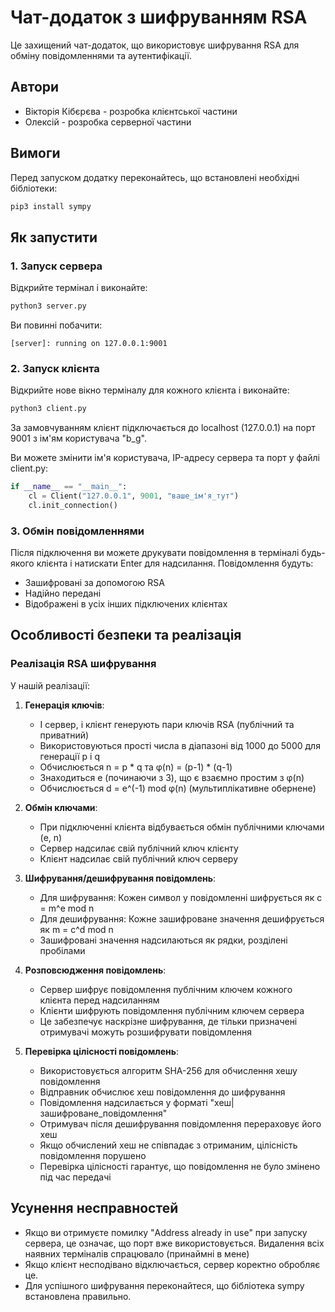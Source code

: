 # Чат-додаток з шифруванням RSA

Це захищений чат-додаток, що використовує шифрування RSA для обміну повідомленнями та аутентифікації.

## Автори
- Вікторія Кібєрєва - розробка клієнтської частини
- Олексій - розробка серверної частини

## Вимоги

Перед запуском додатку переконайтесь, що встановлені необхідні бібліотеки:

```bash
pip3 install sympy
```

## Як запустити

### 1. Запуск сервера

Відкрийте термінал і виконайте:

```bash
python3 server.py
```

Ви повинні побачити:
```
[server]: running on 127.0.0.1:9001
```

### 2. Запуск клієнта

Відкрийте нове вікно терміналу для кожного клієнта і виконайте:

```bash
python3 client.py
```

За замовчуванням клієнт підключається до localhost (127.0.0.1) на порт 9001 з ім'ям користувача "b_g".

Ви можете змінити ім'я користувача, IP-адресу сервера та порт у файлі client.py:
```python
if __name__ == "__main__":
    cl = Client("127.0.0.1", 9001, "ваше_ім'я_тут")
    cl.init_connection()
```

### 3. Обмін повідомленнями

Після підключення ви можете друкувати повідомлення в терміналі будь-якого клієнта і натискати Enter для надсилання.
Повідомлення будуть:
- Зашифровані за допомогою RSA
- Надійно передані
- Відображені в усіх інших підключених клієнтах

## Особливості безпеки та реалізація

### Реалізація RSA шифрування

У нашій реалізації:

1. **Генерація ключів**:
   - І сервер, і клієнт генерують пари ключів RSA (публічний та приватний)
   - Використовуються прості числа в діапазоні від 1000 до 5000 для генерації p і q
   - Обчислюється n = p * q та φ(n) = (p-1) * (q-1)
   - Знаходиться e (починаючи з 3), що є взаємно простим з φ(n)
   - Обчислюється d = e^(-1) mod φ(n) (мультиплікативне обернене)

2. **Обмін ключами**:
   - При підключенні клієнта відбувається обмін публічними ключами (e, n)
   - Сервер надсилає свій публічний ключ клієнту
   - Клієнт надсилає свій публічний ключ серверу

3. **Шифрування/дешифрування повідомлень**:
   - Для шифрування: Кожен символ у повідомленні шифрується як c = m^e mod n
   - Для дешифрування: Кожне зашифроване значення дешифрується як m = c^d mod n
   - Зашифровані значення надсилаються як рядки, розділені пробілами

4. **Розповсюдження повідомлень**:
   - Сервер шифрує повідомлення публічним ключем кожного клієнта перед надсиланням
   - Клієнти шифрують повідомлення публічним ключем сервера
   - Це забезпечує наскрізне шифрування, де тільки призначені отримувачі можуть розшифрувати повідомлення

5. **Перевірка цілісності повідомлень**:
   - Використовується алгоритм SHA-256 для обчислення хешу повідомлення
   - Відправник обчислює хеш повідомлення до шифрування
   - Повідомлення надсилається у форматі "хеш|зашифроване_повідомлення"
   - Отримувач після дешифрування повідомлення перераховує його хеш
   - Якщо обчислений хеш не співпадає з отриманим, цілісність повідомлення порушено
   - Перевірка цілісності гарантує, що повідомлення не було змінено під час передачі

## Усунення несправностей

- Якщо ви отримуєте помилку "Address already in use" при запуску сервера, це означає, що порт вже використовується. Видалення всіх наявних терміналів спрацювало (принаймні в мене)
- Якщо клієнт несподівано відключається, сервер коректно обробляє це.
- Для успішного шифрування переконайтеся, що бібліотека sympy встановлена правильно.
